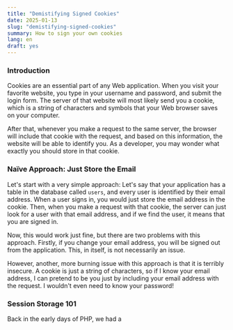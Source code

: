 ```yaml
---
title: "Demistifying Signed Cookies"
date: 2025-01-13
slug: "demistifying-signed-cookies"
summary: How to sign your own cookies
lang: en
draft: yes
---
```


### Introduction

Cookies are an essential part of any Web application.
When you visit your favorite website, you type in your username and password, and submit the login form.
The server of that website will most likely send you a cookie, which is a string of characters and symbols that your Web browser saves on your computer.

After that, whenever you make a request to the same server, the browser will include that cookie with the request, and based on this information, the website will be able to identify you.
As a developer, you may wonder what exactly you should store in that cookie.

### Naïve Approach: Just Store the Email

Let's start with a very simple approach:
Let's say that your application has a table in the database called `users`, and every user is identified by their email address.
When a user signs in, you would just store the email address in the cookie.
Then, when you make a request with that cookie, the server can just look for a user with that email address, and if we find the user, it means that you are signed in.

Now, this would work just fine, but there are two problems with this approach.
Firstly, if you change your email address, you will be signed out from the application.
This, in itself, is not necessarily an issue.

However, another, more burning issue with this approach is that it is terribly insecure.
A cookie is just a string of characters, so if I know your email address, I can pretend to be you just by including your email address with the request.
I wouldn't even need to know your password!

### Session Storage 101

Back in the early days of PHP, we had a 
